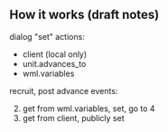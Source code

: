 ## How it works (draft notes)

dialog "set" actions:

* client (local only)
* unit.advances_to
* wml.variables

recruit, post advance events:

2. get from wml.variables, set, go to 4
3. get from client, publicly set
